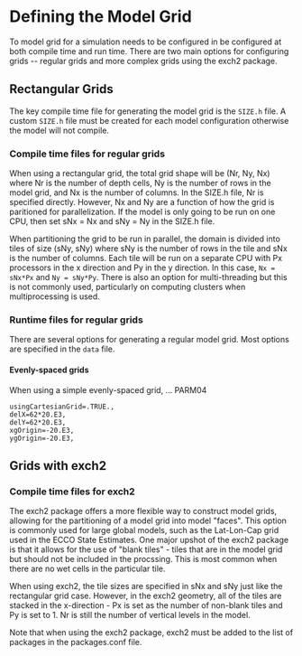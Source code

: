 # Defining the Model Grid

To model grid for a simulation needs to be configured in be configured at both compile time and run time. There are two main options for configuring grids -- regular grids and more complex grids using the exch2 package.

## Rectangular Grids

The key compile time file for generating the model grid is the `SIZE.h` file. A custom `SIZE.h` file must be created for each model configuration otherwise the model will not compile.

### Compile time files for regular grids
When using a rectangular grid, the total grid shape will be (Nr, Ny, Nx) where Nr is the number of depth cells, Ny is the number of rows in the model grid, and Nx is the number of columns. In the SIZE.h file, Nr is specified directly. However, Nx and Ny are a function of how the grid is paritioned for parallelization. If the model is only going to be run on one CPU, then set sNx = Nx and sNy = Ny in the SIZE.h file.

When partitioning the grid to be run in parallel, the domain is divided into tiles of size (sNy, sNy) where sNy is the number of rows in the tile and sNx is the number of columns. Each tile will be run on a separate CPU with Px processors in the x direction and Py in the y direction. In this case, `Nx = sNx*Px` and `Ny = sNy*Py`. There is also an option for multi-threading but this is not commonly used, particularly on computing clusters when multiprocessing is used.

### Runtime files for regular grids
There are several options for generating a regular model grid. Most options are specified in the `data` file.

#### Evenly-spaced grids
When using a simple evenly-spaced grid, ...
PARM04
```
usingCartesianGrid=.TRUE.,
delX=62*20.E3,
delY=62*20.E3,
xgOrigin=-20.E3,
ygOrigin=-20.E3,
```

## Grids with exch2

### Compile time files for exch2
The exch2 package offers a more flexible way to construct model grids, allowing for the partitioning of a model grid into model "faces". This option is commonly used for large global models, such as the Lat-Lon-Cap grid used in the ECCO State Estimates. One major upshot of the exch2 package is that it allows for the use of "blank tiles" - tiles that are in the model grid but should not be included in the procssing. This is most common when there are no wet cells in the particular tile.  

When using exch2, the tile sizes are specified in sNx and sNy just like the rectangular grid case. However, in the exch2 geometry, all of the tiles are stacked in the x-direction - Px is set as the number of non-blank tiles and Py is set to 1. Nr is still the number of vertical levels in the model.

Note that when using the exch2 package, exch2 must be added to the list of packages in the packages.conf file.




